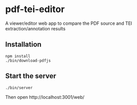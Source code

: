 # pdf-tei-editor

A viewer/editor web app to compare the PDF source and TEI extraction/annotation results

## Installation

```
npm install
./bin/download-pdfjs
```

## Start the server

```
./bin/server
```

Then open http://localhost:3001/web/

